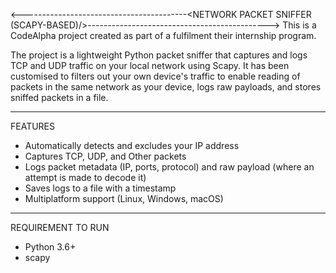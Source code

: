 <-----------------------------------------<NETWORK PACKET SNIFFER (SCAPY-BASED)/>--------------------------------------------->
This is a CodeAlpha project created as part of a fulfilment their internship program.

The project is a lightweight Python packet sniffer that captures and logs TCP and UDP traffic on your local network using Scapy. 
It has been customised to filters out your own device's traffic to enable reading of packets in the same network as your device, logs raw payloads, and stores sniffed packets in a file.

---

FEATURES
- Automatically detects and excludes your IP address
- Captures TCP, UDP, and Other packets
- Logs packet metadata (IP, ports, protocol) and raw payload (where an attempt is made to decode it)
- Saves logs to a file with a timestamp
- Multiplatform support (Linux, Windows, macOS)

---

REQUIREMENT TO RUN
- Python 3.6+
- scapy
